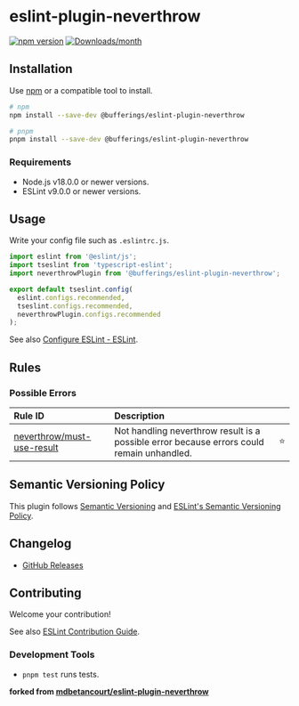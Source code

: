 # eslint-plugin-neverthrow

[![npm version](https://img.shields.io/npm/v/eslint-plugin-neverthrow.svg)](https://www.npmjs.com/package/eslint-plugin-neverthrow)
[![Downloads/month](https://img.shields.io/npm/dm/eslint-plugin-neverthrow.svg)](http://www.npmtrends.com/eslint-plugin-neverthrow)

## Installation

Use [npm](https://www.npmjs.com/) or a compatible tool to install.

```bash
# npm
npm install --save-dev @bufferings/eslint-plugin-neverthrow

# pnpm
pnpm install --save-dev @bufferings/eslint-plugin-neverthrow
```

### Requirements

- Node.js v18.0.0 or newer versions.
- ESLint v9.0.0 or newer versions.

## Usage

Write your config file such as `.eslintrc.js`.

```js
import eslint from '@eslint/js';
import tseslint from 'typescript-eslint';
import neverthrowPlugin from '@bufferings/eslint-plugin-neverthrow';

export default tseslint.config(
  eslint.configs.recommended,
  tseslint.configs.recommended,
  neverthrowPlugin.configs.recommended
);
```

See also [Configure ESLint - ESLint](https://eslint.org/docs/latest/use/configure/).

## Rules

<!--RULE_TABLE_BEGIN-->

### Possible Errors

| Rule ID                                                       | Description                                                                               |     |
| :------------------------------------------------------------ | :---------------------------------------------------------------------------------------- | :-: |
| [neverthrow/must-use-result](./docs/rules/must-use-result.md) | Not handling neverthrow result is a possible error because errors could remain unhandled. | ⭐️ |

<!--RULE_TABLE_END-->

## Semantic Versioning Policy

This plugin follows [Semantic Versioning](http://semver.org/) and [ESLint's Semantic Versioning Policy](https://github.com/eslint/eslint#semantic-versioning-policy).

## Changelog

- [GitHub Releases](https://github.com/bufferings/eslint-plugin-neverthrow/releases)

## Contributing

Welcome your contribution!

See also [ESLint Contribution Guide](https://eslint.org/docs/developer-guide/contributing/).

### Development Tools

- `pnpm test` runs tests.

**forked from [mdbetancourt/eslint-plugin-neverthrow](https://github.com/mdbetancourt/eslint-plugin-neverthrow)**
